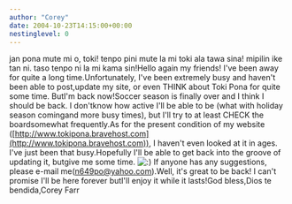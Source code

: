 ```yaml
---
author: "Corey"
date: 2004-10-23T14:15:00+00:00
nestinglevel: 0
---
```

jan pona mute mi o, toki! tenpo pini mute la mi toki ala tawa sina! mipilin ike tan ni. taso tenpo ni la mi kama sin!Hello again my friends! I've been away for quite a long time.Unfortunately, I've been extremely busy and haven't been able to post,update my site, or even THINK about Toki Pona for quite some time. ButI'm back now!Soccer season is finally over and I think I should be back. I don'tknow how active I'll be able to be (what with holiday season comingand more busy times), but I'll try to at least CHECK the boardsomewhat frequently.As for the present condition of my website ([http://www.tokipona.bravehost.com](http://www.tokipona.bravehost.com)), I haven't even looked at it in ages. I've just been that busy.Hopefully I'll be able to get back into the groove of updating it, butgive me some time. ![:)](images/smilies/icon_e_smile.gif "Smile") If anyone has any suggestions, please e-mail me([n649po@yahoo.com](mailto://n649po@yahoo.com)).Well, it's great to be back! I can't promise I'll be here forever butI'll enjoy it while it lasts!God bless,Dios te bendida,Corey Farr